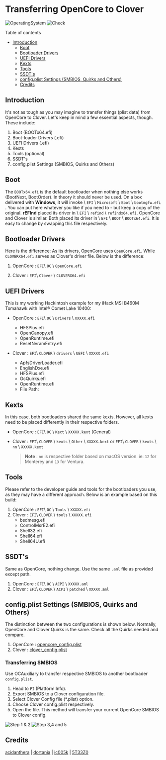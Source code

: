 # Transferring OpenCore to Clover

![OperatingSystem](https://img.shields.io/badge/OS-Hackintosh-blue)
![Check](https://img.shields.io/badge/Status-Pass-brightgreen)

Table of contents

- [Introduction](#introduction)
  - [Boot](#boot)
  - [Bootloader Drivers](#bootloader-drivers)
  - [UEFI Drivers](#uefi-drivers)
  - [Kexts](#kexts)
  - [Tools](#tools)
  - [SSDT's](#ssdts)
  - [config.plist Settings (SMBIOS, Quirks and Others)](#configplist-settings-smbios-quirks-and-others)
  - [Credits](#credits)

## Introduction

It's not as tough as you may imagine to transfer things (plist data) from OpenCore to Clover. Let's keep in mind a few essential aspects, though. These include:

1. Boot (BOOTx64.efi)
2. Boot-loader Drivers (.efi)
3. UEFI Drivers (.efi)
4. Kexts
5. Tools (optional)
6. SSDT's
7. config.plist Settings (SMBIOS, Quirks and Others)

## Boot

The `BOOTx64.efi` is the default bootloader when nothing else works (BootNext, BootOrder). In theory it should never be used. On a box delivered with **Windows**, it will invoke \ `EFI` \ `Microsoft` \ `Boot` \ `bootmgfw.efi` . You can put here whatever you like if you need to - but keep a copy of the original. **rEFInd** placed its driver in  \ `EFI` \ `refind` \ `refindx64.efi`. OpenCore and Clover is similar. Both placed its driver in \ `EFI` \ `BOOT` \ `BOOTx64.efi`. It is easy to change by swapping this file respectively.

## Bootloader Drivers

Here is the difference: As its drivers, OpenCore uses `OpenCore.efi`. While `CLOVERX64.efi` serves as Clover's driver file. Below is the difference:

1. OpenCore : `EFI`\ `OC` \ `OpenCore.efi`

2. Clover : `EFI`\ `Clover` \ `CLOVERX64.efi`

## UEFI Drivers

This is my working Hackintosh example for my iHack MSI B460M Tomahawk with Intel® Comet Lake 10400:

- OpenCore : `EFI`\ `OC` \ `Drivers` \ `XXXXX.efi`
  - HFSPlus.efi
  - OpenCanopy.efi
  - OpenRuntime.efi
  - ResetNvramEntry.efi

- Clover : `EFI`\ `CLOVER` \ `drivers` \ `UEFI` \ `XXXXX.efi`
  - ApfsDriverLoader.efi
  - EnglishDxe.efi
  - HFSPlus.efi
  - OcQuirks.efi
  - OpenRuntime.efi
  - File Path:

## Kexts

In this case, both bootloaders shared the same kexts. However, all kexts need to be placed differently in their respective folders.

- OpenCore : `EFI`\ `OC` \ `Kext` \ `XXXXX.kext` (General)

- Clover : `EFI`\ `CLOVER` \ `kexts` \ `Other` \ `XXXXX.kext`  or `EFI`\ `CLOVER` \ `kexts` \ `nn` \ `XXXXX.kext`

  > **Note** : `nn` is respective folder based on macOS version. ie: `12` for Monterey and `13` for Ventura.

## Tools

Please refer to the developer guide and tools for the bootloaders you use, as they may have a different approach. Below is an example based on this build:

1. OpenCore : `EFI`\ `OC` \ `Tools` \ `XXXXX.efi`
2. Clover : `EFI`\ `CLOVER` \ `tools` \ `XXXXX.efi`
   - bsdmesg.efi
   - ControlMsrE2.efi
   - Shell32.efi
   - Shell64.efi
   - Shell64U.efi

## SSDT's

Same as OpenCore, nothing change. Use the same `.aml` file as provided except path.

1. OpenCore : `EFI`\ `OC` \ `ACPI` \ `XXXXX.aml`
2. Clover : `EFI`\ `CLOVER` \ `ACPI` \ `patched` \ `XXXXX.aml`

## config.plist Settings (SMBIOS, Quirks and Others)

The distinction between the two configurations is shown below. Normally, OpenCore and Clover Quirks is the same. Check all the Quirks needed and compare.

1. OpenCore : [opencore_config.plist][OC.plist]
2. Clover : [clover_config.plist][Clover.plist]

### Transferring SMBIOS

Use OCAuxiliary to transfer respective SMBIOS to another bootloader `config.plist`.

1. Head to `PI` (Platform Info).
2. Export SMBIOS to a Clover configuration file.
3. Select Clover Config file (*.plist) option.
4. Choose Clover config.plist respectively.
5. Open the file. This method will transfer your current OpenCore SMBIOS to Clover config.

![Step 1 & 2][Step 1 and 2]
![Step 3,4 and 5][Step 3,4 and 5]

## Credits

[acidanthera][Acidanthera] | [dortania][Dortania] | [ic005k][ic005k - ocauxiliary] | [5T33Z0][5T33Z0 Guide]

[5T33Z0 Guide]: https://github.com/5T33Z0
[Acidanthera]: https://github.com/acidanthera
[Clover.plist]: https://github.com/theofficialcopypaste/ihackmsimagb460tomahawk/blob/main/guide%20and%20samples/transferring%20opencore%20to%20clover/clover_config.plist
[Dortania]: https://github.com/dortania
[ic005k - ocauxiliary]: https://github.com/ic005k
[OC.plist]: https://github.com/theofficialcopypaste/ihackmsimagb460tomahawk/blob/main/guide%20and%20samples/transferring%20opencore%20to%20clover/opencore_config.plist
[Step 1 and 2]: https://user-images.githubusercontent.com/72515939/215377592-637c6b67-9d85-43e7-b155-9140dbc833cf.png
[Step 3,4 and 5]: https://user-images.githubusercontent.com/72515939/215377609-d0e8f2e1-618c-4d83-afd6-3a0bc9638479.png
